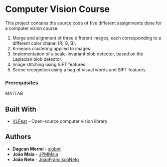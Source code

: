 # Computer Vision Course

This project contains the source code of five different assignments done for a computer vision course:

1. Merge and alignment of three different images, each corresponding to a different color chanel (R, G, B).
2. K-means clustering applied to images.
3. Implementation of a scale-invariant blob detector, based on the Laplacian blob detector.
4. Image stitching using SIFT features.
5. Scene recognition using a bag of visual words and SIFT features.

### Prerequisites

MATLAB

## Built With

* [VLFeat](http://www.vlfeat.org/) - Open-source computer vision library

## Authors

* **Dagcan Mermi** - [siobnt](https://github.com/siobnt)
* **João Maia** - [JPMMaia](https://github.com/JPMMaia)
* **João Neto** - [JoaoFranciscoNeto](https://github.com/JoaoFranciscoNeto)
